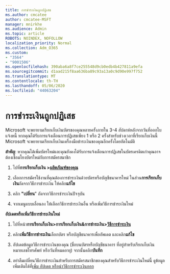 ```yaml
---
title: การชําระเงินถูกปฏิเสธ
ms.author: cmcatee
author: cmcatee-MSFT
manager: mnirkhe
ms.audience: Admin
ms.topic: article
ROBOTS: NOINDEX, NOFOLLOW
localization_priority: Normal
ms.collection: Adm_O365
ms.custom:
- "3564"
- "9001506"
ms.openlocfilehash: 390aba6a8f7ce255548d9cb0edb4b427811a9efa
ms.sourcegitcommit: d1aad215f8aa636ba89c93a13a0c9d90e997f752
ms.translationtype: MT
ms.contentlocale: th-TH
ms.lasthandoff: 05/06/2020
ms.locfileid: "44063204"
---
```

# <a name="payment-declined"></a>การชําระเงินถูกปฏิเสธ

Microsoft จะพยายามเรียกเก็บเงินบัตรของคุณหลายครั้งภายใน 3-4 สัปดาห์หลังจากวันที่ออกใบแจ้งหนี้  หากคุณได้รับการแจ้งเตือนการปฏิเสธเพียง 1 หรือ 2 ครั้งสําหรับช่วงเวลาที่เรียกเก็บเงินนี้ Microsoft จะพยายามเรียกเก็บเงินเครื่องมือชําระเงินของคุณอีกครั้งโดยอัตโนมัติ  

**สําคัญ**: หากคุณได้เพิ่มบัตรใหม่และคุณยังคงได้รับการแจ้งเตือนการปฏิเสธในบัตรเครดิตเก่าคุณอาจต้องเชื่อมโยงบัตรใหม่กับการสมัครสมาชิก

1. ไปที่**การเรียกเก็บเงิน >[ผลิตภัณฑ์ของคุณ](https://go.microsoft.com/fwlink/p/?linkid=842054)**

2. เลือกการสมัครใช้งานที่คุณต้องการชําระเงินด้วยบัตรหรือบัญชีธนาคารใหม่ ในส่วน**การเรียกเก็บเงิน**ถัดจากวิธีการชําระเงิน ให้คลิก**แก้ไข**

3. คลิก **"เปลี่ยน**" ถัดจากวิธีการชําระเงินปัจจุบัน

4. จากเมนูแบบเลื่อนลง ให้เลือกวิธีการชําระเงินอื่น หรือเพิ่มวิธีการชําระเงินใหม่

**อัปเดตหรือเพิ่มวิธีการชําระเงินใหม่**

1. ไปที่หน้า**การเรียกเก็บเงิน>การเรียกเก็บเงิน&การชําระเงิน>[วิธีการชําระเงิน](https://go.microsoft.com/fwlink/p/?linkid=2018806)**

2. คลิก**เพิ่มวิธีการชําระเงิน**เลือกบัตร หรือบัญชีธนาคารเพื่ออัพเดต และคลิก**แก้ไข**

3. อัปเดตข้อมูลวิธีการชําระเงินของคุณ (ชื่อบนบัตรหรือบัญชีธนาคาร ที่อยู่สําหรับเรียกเก็บเงิน หมายเลขโทรศัพท์ หรือวันที่หมดอายุ) จากนั้นคลิก**บันทึก**

4. อย่าลืมเปลี่ยนวิธีการชําระเงินสําหรับการสมัครสมาชิกของคุณสําหรับวิธีการชําระเงินใหม่นี้ ดูข้อมูลเพิ่มเติมได้ที่[เพิ่ม อัปเดต หรือนําวิธีการชําระเงินออก](https://go.microsoft.com/fwlink/?linkid=2118133)
